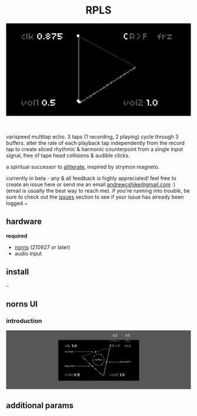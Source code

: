 <h1 align="center">RPLS</h1>
<p align="center">
  <img src="https://raw.githubusercontent.com/andr-ew/rpls/v1/lib/doc/img/rpls.gif" alt="rpls screen animated gif. a triangle rotates on a black screen with dots represending tapeheads running across each edge of the triangle. the rpls main UI components surround the triangle, params: clk, vol1, vol2"/>
</p>
<br>

varispeed multitap echo. 3 taps (1 recording, 2 playing) cycle through 3 buffers. alter the rate of each playback tap independently from the record tap  to create sliced rhythmic & harmonic counterpoint from a single input signal, free of tape head collisions & audible clicks.

a spiritual successor to [alliterate](https://github.com/andr-ew/prosody#alliterate), inspired by strymon magneto.

currently in beta - any & all feedback is highly appreciated! feel free to create an issue here or send me an email andrewcshike@gmail.com :) (email is usually the best way to reach me). if you're running into trouble, be sure to check out the [issues](https://github.com/andr-ew/ndls/issues) section to see if your issue has already been logged ~

## hardware

**required**

- [norns](https://github.com/p3r7/awesome-monome-norns) (210927 or later)
- audio input

## install

```
~
```

## norns UI

### introduction

![the triangle at the center of the rpls script. 3 dots on the edges are labelled 'rec head', 'play head 1', 'play head 2'. the rotating edges of the triangle are labelled 'buffers'](/lib/doc/img/rpls-02.png)

## additional params
